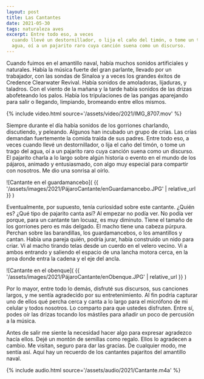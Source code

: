 ```yaml
---
layout: post
title: Las Cantantes
date: 2021-05-30
tags: naturaleza aves
excerpt: Entre todo eso, a veces
  cuando llevé un destornillador, o lija el caño del timón, o tome un trago del
  agua, oí a un pajarito raro cuya canción suena como un discurso.
---
```


Cuando fuimos en el amantillo naval, había muchos sonidos artificiales y
naturales. Había la música fuerte del gran parlante, llevado por un trabajador,
con las sondas de Sinaloa y a veces los grandes éxitos de Credence Clearwater
Revival. Había sonidos de amoladoras, lijaduras, y taladros. Con el
viento de la mañana y la tarde había sonidos de las drizas abofeteando los
palos. Había los tripulaciones de las pangas aparejando para salir o llegando,
limpiando, bromeando entre ellos mismos.

{% include video.html source='/assets/video/2021/IMG_8707.mov' %}

Siempre durante el día había sonidos de los gorriones charlando, discutiendo, y
peleando. Algunos han incubado un grupo de crías. Las crías demandan
fuertemente la comida traída de sus padres. Entre todo eso, a veces
cuando llevé un destornillador, o lija el caño del timón, o tome un trago del
agua, oí a un pajarito raro cuya canción suena como un discurso. El pajarito
charla a lo largo sobre algún historia o evento en el mundo de los pájaros,
animado y entusiasmado, con algo muy especial para compartir con nosotros. Me
dio una sonrisa al oírlo.

![Cantante en el guardamancebo](
  {{ '/assets/images/2021/PájaroCantante/enGuardamancebo.JPG' | relative_url }}
)

Eventualmente, por supuesto, tenía curiosidad sobre este cantante. ¿Quién es?
¿Qué tipo de pajarito canta así? Al empezar no podía ver. No podía ver
porque, para un cantante tan locuaz, es muy diminuto. Tiene el tamaño de los
gorriones pero es más delgado. El macho tiene una cabeza púrpura. Perchan sobre
las barandillas, los guardamancebos, o los amantillos y cantan. Había una
pareja quién, podría jurar, había construido un nido para criar. Vi al macho
tirando telas desde un cuerdo en el velero vecino. Vi a ambos entrando y
saliendo el espacio de una lancha motora cerca, en la proa
donde entra la cadena y el eje del ancla.

![Cantante en el obenque](
  {{ '/assets/images/2021/PájaroCantante/enObenque.JPG' | relative_url }}
)

Por lo mayor, entre todo lo demás, disfruté sus discursos, sus canciones largos,
y me sentía agradecido por su entretenimiento. Al fin podría capturar uno de ellos
qué percha cerca y canta a lo largo para el micrófono de mi celular y todos
nosotros. Lo comparto para que ustedes disfruten. Entre sí, podes oír las drizas
tocando los mástiles para añadir un poco de percusión a la música.

Antes de salir me siente la necesidad hacer algo para expresar agradezco hacía
ellos. Dejé un montón de semillas como regalo. Ellos lo agradecen a cambio.
Me visitan, seguro para dar las gracias. De cualquier modo, me sentía así.
Aquí hay un recuerdo de los cantantes pajaritos del amantillo naval.

{% include audio.html source='/assets/audio/2021/Cantante.m4a' %}


